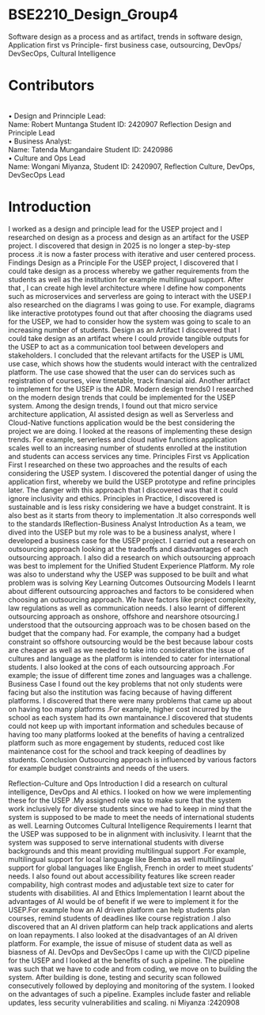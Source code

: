# BSE2210_Design_Group4
Software design as a process and as artifact, trends in software design, Application first vs Principle- first business case, outsourcing, DevOps/ DevSecOps,   Cultural Intelligence
<h1>Contributors</h1>
<br>• Design and Prinnciple Lead:</br>
  Name: Robert Muntanga
  Student ID: 2420907
  Reflection Design and Principle Lead
<br>• Business Analyst:</br>
  Name: Tatenda Mungandaire
  Student ID: 2420986
 <br>• Culture and Ops Lead</br>
  Name: Wongani Miyanza,
  Student ID: 2420907,
  Reflection Culture, DevOps, DevSecOps Lead
<h1>Introduction</h1>
I worked as a design and principle lead for the USEP project and l researched on design as a process and design as an artifact for the USEP project. I discovered that design in 2025 is no longer a step-by-step process .it is now a faster process with iterative and user centered process.
Findings
Design as a Principle
For the USEP project, l discovered that l could take design as a process whereby we gather requirements from the students as well as the institution for example multilingual support. After that , l can create high level architecture where l define how components such as microservices and serverless are going to interact with the USEP.I also researched on the diagrams l was going to use. For example, diagrams like interactive prototypes found out that after choosing the diagrams used for the USEP, we had to consider how the system was going to scale to an increasing number of students.
Design as an Artifact
I discovered that l could take design as an artifact where l could provide tangible outputs for the USEP to act as a communication tool between developers and stakeholders. I concluded that the relevant artifacts for the USEP is UML use case, which shows how the students would interact with the centralized platform. The use case showed that the user can do services such as registration of courses, view timetable, track financial aid. Another artifact to implement for the USEP is the ADR.
Modern design trends0
I researched on the modern design trends that could be implemented for the USEP system. Among the design trends, l found out that micro service architecture application, AI assisted design as well as Serverless and Cloud-Native functions application would be the best considering the project we are doing. I looked at the reasons of implementing these design trends. For example, serverless and cloud native functions application scales well to an increasing number of students enrolled at the institution and students can access services any time.
Principles First vs Application First
I researched on these two approaches and the results of each considering the USEP system. I discovered the potential danger of using the application first, whereby we build the USEP prototype and refine principles later. The danger with this approach that l discovered was that it could ignore inclusivity and ethics. 
Principles in Practice, l discovered is sustainable and is less risky considering we have a budget constraint. It is also best as it starts from theory to implementation .It also corresponds well to the standards lReflection-Business Analyst
Introduction
As a team, we dived into the USEP but my role was to be a business analyst, where l developed a business case for the USEP project. I carried out a research on outsourcing approach looking at the tradeoffs and disadvantages of each outsourcing approach. I also did a research on which outsourcing approach was best to implement for the Unified Student Experience Platform. My role was also to understand why the USEP was supposed to be built and what problem was is solving
Key Learning Outcomes
Outsourcing Models 
I learnt about different outsourcing approaches and factors to be considered when choosing an outsourcing approach. We have factors like project complexity, law regulations as well as communication needs. I also learnt of different outsourcing approach as onshore, offshore and nearshore otsourcing.I understood that the outsourcing approach was to be chosen based on the budget that the company had. For example, the company had a budget constraint so offshore outsourcing would be the best because labour costs are cheaper as well as we needed to take into consideration the issue of cultures and language as the platform is intended to cater for international students. I also looked at the cons of each outsourcing approach .For example; the issue of different time zones and languages was a challenge.
Business Case
I found out the key problems that not only students were facing but also the institution was facing because of having different platforms. I discovered that there were many problems that came up about on having too many platforms .For example, higher cost incurred by the school as each system had its own mantainance.I discovered that students could not keep up with important information and schedules because of having too many platforms looked at the benefits of having a centralized platform such as more engagement by students, reduced cost like maintenance cost for the school and track keeping of deadlines by students.
Conclusion
Outsourcing approach is influenced by various factors for example budget constraints and needs of the users.


Reflection-Culture and Ops 
Introduction
I did a research on cultural intelligence, DevOps and AI ethics. I looked on how we were implementing these for the USEP .My assigned role was to make sure that the system work inclusively for diverse students since we had to keep in mind that the system is supposed to be made  to meet the needs of international students as well.
Learning Outcomes
Cultural Intelligence Requirements
I learnt that the USEP was supposed to be in alignment with inclusivity. I learnt that the system was supposed to serve international students with diverse backgrounds and this meant providing multilingual support .For example, multilingual support for local language like Bemba as well multilingual support for global languages like English, French in order to meet students’ needs. I also found out about accessibility features like screen reader compability, high contrast modes and adjustable text size to cater for students with disabilities.
AI and Ethics Implementation
I learnt about the advantages  of AI would be of benefit if we were to implement it for the USEP.For example how an AI driven platform can help students plan courses, remind students of deadlines like course registration .I also discovered that an AI driven platform can help track applications and alerts on loan repayments. I also looked at the disadvantages of an AI driven platform. For example, the issue of misuse of student data as well as biasness of AI.
DevOps and DevSecOps
I came up with the CI/CD pipeline for the USEP and l looked at the benefits of such a pipeline. The pipeline was such that we have to code and from coding, we move on to building the system. After building is done, testing and security scan followed consecutively followed by deploying and monitoring of the system. I looked on the advantages of such a pipeline. Examples include faster and reliable updates, less security vulnerabilities and scaling.
ni Miyanza :2420908
